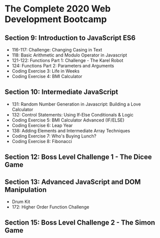 # The Complete 2020 Web Development Bootcamp

## Section 9: Introduction to JavaScript ES6

- 116-117: Challenge: Changing Casing in Text
- 118: Basic Arithmetic and Modulo Operator in Javascript
- 121-122: Functions Part 1: Challenge - The Karel Robot
- 124: Functions Part 2: Parameters and Arguments
- Coding Exercise 3: Life in Weeks
- Coding Exercise 4: BMI Calculator

## Section 10: Intermediate JavaScript

- 131: Random Number Generation in Javascript: Building a Love Calculator
- 132: Control Statements: Using If-Else Conditionals & Logic
- Coding Exercise 5: BMI Calculator Advanced (IF/ELSE)
- Coding Exercise 6: Leap Year
- 138: Adding Elements and Intermediate Array Techniques
- Coding Exercise 7: Who's Buying Lunch?
- Coding Exercise 8: Fibonacci

## Section 12: Boss Level Challenge 1 - The Dicee Game

## Section 13: Advanced JavaScript and DOM Manipulation

- Drum Kit
- 172: Higher Order Function Challenge

## Section 15: Boss Level Challenge 2 - The Simon Game
